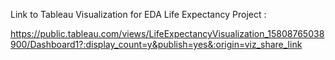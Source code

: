 Link to Tableau Visualization for EDA Life Expectancy Project : 

https://public.tableau.com/views/LifeExpectancyVisualization_15808765038900/Dashboard1?:display_count=y&publish=yes&:origin=viz_share_link
